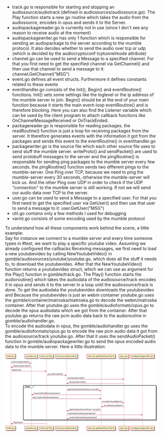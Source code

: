 - track.go is responsible for starting and stopping an audiosource/audiotrack (defined in  audiosources/audiosource.go). The Play function starts a new go routine which takes the audio from the audiosource, encodes in opus and sends it to the Server.
- audiopackagereader.go is currently not in use (since I don't see any reason to receive audio at the moment)
- audiopackagewriter.go has only 1 function which is responsible for sending an audiopackage to the server according to the mumble protocol. It also decides whether to send the audio over tcp or udp (which is decided by the audiocryptoconf tcptunnelmode attribute)
- channel.go can be used to send a Message to a specified channel. For that you first need to get the specified channel via GetChannel() and then use that channel to send a message to it: channel.GetChannel("MSG")
- event.go defines all event structs. Furthermore it defines constants related to these events
- eventhandler.go consists of the Init(), Begin() and eventRoutine() functions. Init() sets some settings like the loglevel or the ip address of the mumble server to join. Begin() should be at the end of your main function because it starts the main event-loop eventRoutine() and is therefore blocking. Here you can also find the Listener variable which can be used by the client program to attach callback functions like OnChannelMessageReceived or OnTrackEnded. 
- packagereader.go is responsible for reading packages. the readRoutine() function is just a loop for receiving packages from the server. It therefore generates events with the information it got from the packages and sends this event to the eventRoutine() in eventhandler.go
- packagewriter.go is the source file which each other source file uses to send stuff the mumble server. writeProto() and sendPacket() are used to send protobuff messages to the server and the pingRoutine() is responsible for sending ping packages to the mumble server every few seconds. the pingRoutine() function sends two different pings to the mumble-server. One Ping over TCP, because we need to ping the mumble-server every 30 seconds, otherwise the mumble-server will kick us. And the other Ping over UDP in order to check if the UDP "connection" to the mumble server is still working. If not we will send our audio data over TCP to the server.
- user.go can be used to send a Message to a specified user. For that you first need to get the specified user via GetUser() and then use that user to send a message to it: user.GetUser("MSG")
- util.go contains only a few methods I used for debugging
- varint.go consists of some encoding used by the mumble protocol

To understand how all these components work behind the scene, a little example:  
Say for instance we connect to a mumble server and every time someone types in #test, we want to play a specific youtube video. Assuming we already configured the callbacks Receiving messages, we first need to load a new youtubevideo by calling NewYoutubeVideo() in gomble/audiosources/youtube/youtube.go, which does all the stuff it needs to, to download the youtubevideo. After that the NewYoutubeVideo() function returns a youtubevideo struct, which we can use as argument for the Play() function in gomble/track.go. The Play() function starts the audioroutine() which takes the audiodata of the audiosource/track encodes it in opus and sends it to the server in a loop until the audiosource/track is done. 
To get the audiodata the youtubevideo downloads the youtubevideo and Because the youtubevideo is just an webm container youtube.go uses the gomble/container/matroska/matroska.go to decode the webm/matroska container. After that youtube.go uses the gomble/audioformats/opus.go to decode the opus audiodata which we got from the container. After that youtube.go returns the raw pcm audio data back to the audioroutine in gomble/audiohandler.go.  
To encode the audiodata in opus, the gomble/audiohandler.go uses the gomble/audioformats/opus.go to encode the raw pcm audio data it got from the audiosource/track youtube.go. After that it uses the sendAudioPacket() function in gomble/audiopackagewriter.go to send the opus encoded audio data to the mumble server.
Here a little illustration:

![alt text](https://github.com/CodingVoid/gomble/blob/master/illustration.png "title")
